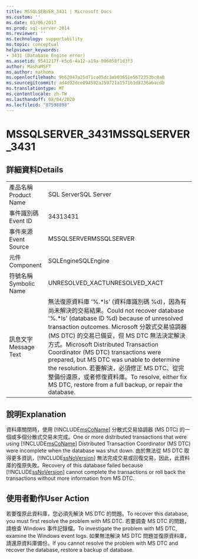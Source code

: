 ```yaml
---
title: MSSQLSERVER_3431 | Microsoft Docs
ms.custom: ''
ms.date: 03/06/2017
ms.prod: sql-server-2014
ms.reviewer: ''
ms.technology: supportability
ms.topic: conceptual
helpviewer_keywords:
- 3431 (Database Engine error)
ms.assetid: 9541217f-e5c6-4a12-a19a-006058f1d3f3
author: MashaMSFT
ms.author: mathoma
ms.openlocfilehash: 9b62047a25d71ca05dc3ab03651e5672353bc0a0
ms.sourcegitcommit: ad4d92dce894592a259721a1571b1d8736abacdb
ms.translationtype: MT
ms.contentlocale: zh-TW
ms.lasthandoff: 08/04/2020
ms.locfileid: "87598898"
---
```

# <a name="mssqlserver_3431"></a><span data-ttu-id="4a0af-102">MSSQLSERVER_3431</span><span class="sxs-lookup"><span data-stu-id="4a0af-102">MSSQLSERVER_3431</span></span>
    
## <a name="details"></a><span data-ttu-id="4a0af-103">詳細資料</span><span class="sxs-lookup"><span data-stu-id="4a0af-103">Details</span></span>  
  
|||  
|-|-|  
|<span data-ttu-id="4a0af-104">產品名稱</span><span class="sxs-lookup"><span data-stu-id="4a0af-104">Product Name</span></span>|<span data-ttu-id="4a0af-105">SQL Server</span><span class="sxs-lookup"><span data-stu-id="4a0af-105">SQL Server</span></span>|  
|<span data-ttu-id="4a0af-106">事件識別碼</span><span class="sxs-lookup"><span data-stu-id="4a0af-106">Event ID</span></span>|<span data-ttu-id="4a0af-107">3431</span><span class="sxs-lookup"><span data-stu-id="4a0af-107">3431</span></span>|  
|<span data-ttu-id="4a0af-108">事件來源</span><span class="sxs-lookup"><span data-stu-id="4a0af-108">Event Source</span></span>|<span data-ttu-id="4a0af-109">MSSQLSERVER</span><span class="sxs-lookup"><span data-stu-id="4a0af-109">MSSQLSERVER</span></span>|  
|<span data-ttu-id="4a0af-110">元件</span><span class="sxs-lookup"><span data-stu-id="4a0af-110">Component</span></span>|<span data-ttu-id="4a0af-111">SQLEngine</span><span class="sxs-lookup"><span data-stu-id="4a0af-111">SQLEngine</span></span>|  
|<span data-ttu-id="4a0af-112">符號名稱</span><span class="sxs-lookup"><span data-stu-id="4a0af-112">Symbolic Name</span></span>|<span data-ttu-id="4a0af-113">UNRESOLVED_XACT</span><span class="sxs-lookup"><span data-stu-id="4a0af-113">UNRESOLVED_XACT</span></span>|  
|<span data-ttu-id="4a0af-114">訊息文字</span><span class="sxs-lookup"><span data-stu-id="4a0af-114">Message Text</span></span>|<span data-ttu-id="4a0af-115">無法復原資料庫 '%.\*ls' (資料庫識別碼 %d)，因為有尚未解決的交易結果。</span><span class="sxs-lookup"><span data-stu-id="4a0af-115">Could not recover database '%.\*ls' (database ID %d) because of unresolved transaction outcomes.</span></span> <span data-ttu-id="4a0af-116">Microsoft 分散式交易協調器 (MS DTC) 的交易已備妥，但 MS DTC 無法決定解決方式。</span><span class="sxs-lookup"><span data-stu-id="4a0af-116">Microsoft Distributed Transaction Coordinator (MS DTC) transactions were prepared, but MS DTC was unable to determine the resolution.</span></span> <span data-ttu-id="4a0af-117">若要解決，必須修正 MS DTC、從完整備份還原，或者修復資料庫。</span><span class="sxs-lookup"><span data-stu-id="4a0af-117">To resolve, either fix MS DTC, restore from a full backup, or repair the database.</span></span>|  
  
## <a name="explanation"></a><span data-ttu-id="4a0af-118">說明</span><span class="sxs-lookup"><span data-stu-id="4a0af-118">Explanation</span></span>  
 <span data-ttu-id="4a0af-119">資料庫關閉時，使用 [!INCLUDE[msCoName](../../includes/msconame-md.md)] 分散式交易協調器 (MS DTC) 的一個或多個分散式交易未完成。</span><span class="sxs-lookup"><span data-stu-id="4a0af-119">One or more distributed transactions that were using [!INCLUDE[msCoName](../../includes/msconame-md.md)] Distributed Transaction Coordinator (MS DTC) were incomplete when the database was shut down.</span></span> <span data-ttu-id="4a0af-120">由於無法從 MS DTC 取得更多資訊，[!INCLUDE[ssNoVersion](../../includes/ssnoversion-md.md)] 無法完成交易或回復交易，因此，此資料庫的復原失敗。</span><span class="sxs-lookup"><span data-stu-id="4a0af-120">Recovery of this database failed because [!INCLUDE[ssNoVersion](../../includes/ssnoversion-md.md)] cannot complete the transactions or roll back the transactions without more information from MS DTC.</span></span>  
  
## <a name="user-action"></a><span data-ttu-id="4a0af-121">使用者動作</span><span class="sxs-lookup"><span data-stu-id="4a0af-121">User Action</span></span>  
 <span data-ttu-id="4a0af-122">若要復原此資料庫，您必須先解決 MS DTC 的問題。</span><span class="sxs-lookup"><span data-stu-id="4a0af-122">To recover this database, you must first resolve the problem with MS DTC.</span></span> <span data-ttu-id="4a0af-123">若要調查 MS DTC 的問題，請檢查 Windows 事件記錄檔。</span><span class="sxs-lookup"><span data-stu-id="4a0af-123">To investigate the problem with MS DTC, examine the Windows event logs.</span></span> <span data-ttu-id="4a0af-124">如果無法解決 MS DTC 問題並復原資料庫，請還原資料庫備份。</span><span class="sxs-lookup"><span data-stu-id="4a0af-124">If you cannot resolve the problem with MS DTC and recover the database, restore a backup of database.</span></span>  
  
  
